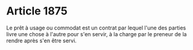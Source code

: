 # Article 1875

Le prêt à usage ou commodat est un contrat par lequel l'une des parties livre une chose à l'autre pour s'en servir, à la charge par le preneur de la rendre après s'en être servi.
